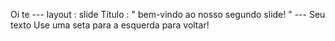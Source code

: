 Oi te ---
layout : slide
Título : " bem-vindo ao nosso segundo slide! "
--- Seu texto Use uma seta para a esquerda para voltar!
